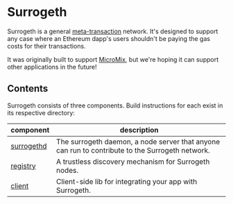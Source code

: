 # Surrogeth

Surrogeth is a general [meta-transaction](https://medium.com/@austin_48503/ethereum-meta-transactions-90ccf0859e84)
network. It's designed to support any case where an Ethereum dapp's users shouldn't be paying the gas costs for their transactions.

It was originally built to support [MicroMix](https://micromix.app), but we're hoping it can support other applications in the future!

## Contents

Surrogeth consists of three components. Build instructions for each exist in its respective directory:

| component                                                                     | description                                                                                     |
| ----------------------------------------------------------------------------- | ----------------------------------------------------------------------------------------------- |
| [surrogethd](https://github.com/lsankar4033/surrogeth/tree/master/surrogethd) | The surrogeth daemon, a node server that anyone can run to contribute to the Surrogeth network. |
| [registry](https://github.com/lsankar4033/surrogeth/tree/master/registry)     | A trustless discovery mechanism for Surrogeth nodes.                                            |
| [client](https://github.com/lsankar4033/surrogeth/tree/master/client)         | Client-side lib for integrating your app with Surrogeth.                                        |
